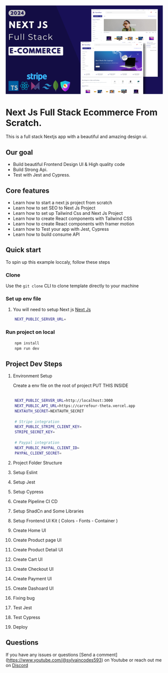 ![Screenshot](https://github.com/sylvaincodes/screenshots_for_app/blob/main/carrefour_ecoomerce.png)


# Next Js Full Stack Ecommerce From Scratch.

This is a full stack Nextjs app with a beautiful and amazing design ui. 

## Our goal

- Build beautiful Frontend Design UI &  High quality code 
- Build Strong Api.
- Test with Jest and Cypress.

## Core features 

- Learn how to start a next js  project from scratch
- Learn how to set SEO to Next Js Project
- Learn how to set up Tailwind Css and Next Js Project
- Learn how to create React components with Tailwind CSS
- Learn how to create React components with framer motion
- Learn how to Test your app with Jest, Cypress
- Learn how to build consume API 

## Quick start

To spin up this example loccaly, follow these steps

### Clone

Use the ` git clone ` CLI to clone template directly  to your machine

### Set up env file

1. You will need to setup Next js  [Next Js ](https://nextjs.org)

```bash
    NEXT_PUBLIC_SERVER_URL=
```

### Run project on local


```bash
    npm install
    npm run dev
```

## Project Dev Steps

1. Environment Setup
   
   Create a env file on the root of project
   PUT THIS INSIDE

```bash

    NEXT_PUBLIC_SERVER_URL=http://localhost:3000
    NEXT_PUBLIC_API_URL=https://carrefour-theta.vercel.app
    NEXTAUTH_SECRET=NEXTAUTH_SECRET

    # Stripe integration 
    NEXT_PUBLIC_STRIPE_CLIENT_KEY=
    STRIPE_SECRET_KEY=

    # Paypal integration 
    NEXT_PUBLIC_PAYPAL_CLIENT_ID=
    PAYPAL_CLIENT_SECRET=
```

2.  Project Folder Structure

3.  Setup Eslint
   
4.  Setup Jest

5. Setup Cypress

7. Create Pipeline CI CD
    
8. Setup ShadCn and Some Libraries

9. Setup Frontend UI Kit ( Colors - Fonts - Container )

10. Create  Home UI

11. Create  Product page UI

12. Create  Product Detail  UI

13. Create  Cart UI

14. Create  Checkout UI

15. Create  Payment UI

16. Create  Dashoard UI

17. Fixing bug 

18. Test Jest 

19. Test Cypress 

20. Deploy 



## Questions

If you have any issues or questions [Send a comment] (https://www.youtube.com/@sylvaincodes593) on Youtube or reach out me on [Discord](https://discord.com/channels/1234070993996091503/1234070994512248853)